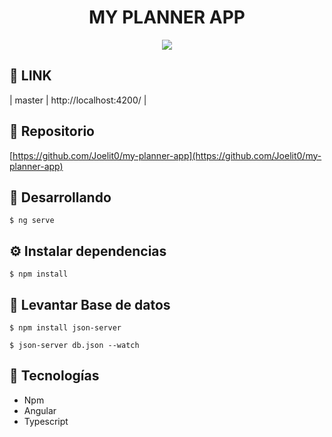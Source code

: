 <div align="center">

# MY PLANNER APP

![](../my-planner-app/src/assets/myplanner.PNG)

</div>

## 🚩 LINK

| master | http://localhost:4200/ |


## 📔 Repositorio

[https://github.com/Joelit0/my-planner-app](https://github.com/Joelit0/my-planner-app)

## 👀 Desarrollando

`$ ng serve`

## ⚙️ Instalar dependencias

`$ npm install`

## 🧪 Levantar Base de datos

`$ npm install json-server`

`$ json-server db.json --watch`

## 👾 Tecnologías

- Npm
- Angular
- Typescript